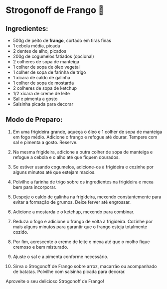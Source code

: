 # Strogonoff de Frango :chicken:

## Ingredientes:

- 500g de peito de **frango**, cortado em tiras finas
- 1 cebola média, picada
- 2 dentes de alho, picados
- 200g de cogumelos fatiados (opcional)
- 2 colheres de sopa de manteiga
- 1 colher de sopa de óleo vegetal
- 1 colher de sopa de farinha de trigo
- 1 xícara de caldo de galinha
- 1 colher de sopa de mostarda
- 2 colheres de sopa de ketchup
- 1/2 xícara de creme de leite
- Sal e pimenta a gosto
- Salsinha picada para decorar

## Modo de Preparo:

1. Em uma frigideira grande, aqueça o óleo e 1 colher de sopa de manteiga em fogo médio. Adicione o frango e refogue até dourar. Tempere com sal e pimenta a gosto. Reserve.

2. Na mesma frigideira, adicione a outra colher de sopa de manteiga e refogue a cebola e o alho até que fiquem dourados.

3. Se estiver usando cogumelos, adicione-os à frigideira e cozinhe por alguns minutos até que estejam macios.

4. Polvilhe a farinha de trigo sobre os ingredientes na frigideira e mexa bem para incorporar.

5. Despeje o caldo de galinha na frigideira, mexendo constantemente para evitar a formação de grumos. Deixe ferver até engrossar.

6. Adicione a mostarda e o ketchup, mexendo para combinar.

7. Reduza o fogo e adicione o frango de volta à frigideira. Cozinhe por mais alguns minutos para garantir que o frango esteja totalmente cozido.

8. Por fim, acrescente o creme de leite e mexa até que o molho fique cremoso e bem misturado.

9. Ajuste o sal e a pimenta conforme necessário.

10. Sirva o Strogonoff de Frango sobre arroz, macarrão ou acompanhado de batatas. Polvilhe com salsinha picada para decorar.

Aproveite o seu delicioso Strogonoff de Frango!

